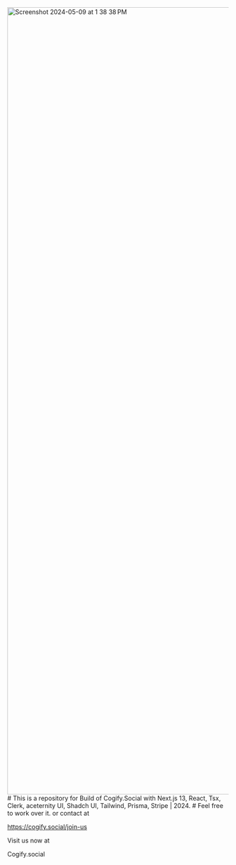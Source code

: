 <img width="1788" alt="Screenshot 2024-05-09 at 1 38 38 PM" src="https://github.com/Shubham-sharma8/saas/assets/96993718/ef81b3ff-bcf1-4ced-9442-08cece819a77">
# This is a repository for Build of Cogify.Social with Next.js 13, React, Tsx, Clerk, aceternity UI, Shadch UI, Tailwind, Prisma, Stripe | 2024.
# Feel free to work over it. or contact at 

https://cogify.social/join-us

Visit us now at 

Cogify.social
